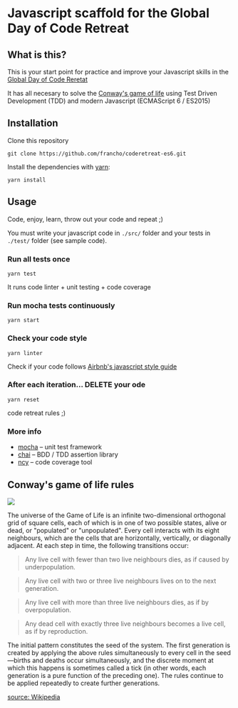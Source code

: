 # Javascript scaffold for the Global Day of Code Retreat

## What is this?

This is your start point for practice and improve your Javascript skills in the [Global Day of Code Reretat](http://coderetreat.org/)

It has all necesary to solve the [Conway's game of life](#user-content-conways-game-of-life-rules) using Test Driven Development (TDD) and modern Javascript (ECMAScript 6 / ES2015)

## Installation

Clone this repository

`git clone https://github.com/francho/coderetreat-es6.git`
 
Install the dependencies with [yarn](https://yarnpkg.com):

`yarn install`

## Usage

Code, enjoy, learn, throw out your code and repeat ;)

You must write your javascript code in `./src/` folder and your tests in `./test/` folder (see sample code).

### Run all tests once 

`yarn test`

It runs code linter + unit testing + code coverage

### Run mocha tests continuously 

`yarn start`

### Check your code style

`yarn linter`

Check if your code follows [Airbnb's javascript style guide](https://github.com/airbnb/javascript)  

### After each iteration... DELETE your ode

`yarn reset`

code retreat rules ;)

### More info

- [mocha](https://mochajs.org/) – unit test framework
- [chai](http://chaijs.com/) – BDD / TDD assertion library
- [ncy](https://github.com/istanbuljs/nyc) – code coverage tool

## Conway's game of life rules

![](https://upload.wikimedia.org/wikipedia/commons/e/e5/Gospers_glider_gun.gif)

The universe of the Game of Life is an infinite two-dimensional orthogonal grid of square cells, each of which is in one of two possible states, alive or dead, or "populated" or "unpopulated". Every cell interacts with its eight neighbours, which are the cells that are horizontally, vertically, or diagonally adjacent. At each step in time, the following transitions occur:

> Any live cell with fewer than two live neighbours dies, as if caused by underpopulation.

> Any live cell with two or three live neighbours lives on to the next generation.

> Any live cell with more than three live neighbours dies, as if by overpopulation.

> Any dead cell with exactly three live neighbours becomes a live cell, as if by reproduction.

The initial pattern constitutes the seed of the system. The first generation is created by applying the above rules simultaneously to every cell in the seed—births and deaths occur simultaneously, and the discrete moment at which this happens is sometimes called a tick (in other words, each generation is a pure function of the preceding one). The rules continue to be applied repeatedly to create further generations.

[source: Wikipedia](https://en.wikipedia.org/wiki/Conway's_Game_of_Life)
